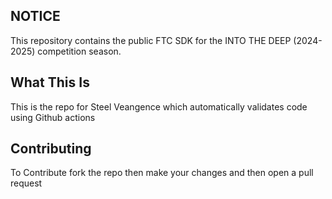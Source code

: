 ## NOTICE

This repository contains the public FTC SDK for the INTO THE DEEP (2024-2025) competition season. 


## What This Is

This is the repo for Steel Veangence which automatically validates code using Github actions 

## Contributing

To Contribute fork the repo then make your changes and then open a pull request
